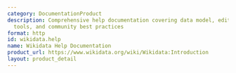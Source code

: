 ```yaml
---
category: DocumentationProduct
description: Comprehensive help documentation covering data model, editing guidelines,
  tools, and community best practices
format: http
id: wikidata.help
name: Wikidata Help Documentation
product_url: https://www.wikidata.org/wiki/Wikidata:Introduction
layout: product_detail
---
```

